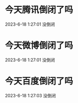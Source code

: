 # 今天腾讯倒闭了吗

2023-6-18 1:27:01 没倒闭

# 今天微博倒闭了吗

2023-6-18 1:27:01 没倒闭

# 今天百度倒闭了吗

2023-6-18 1:27:03 没倒闭

